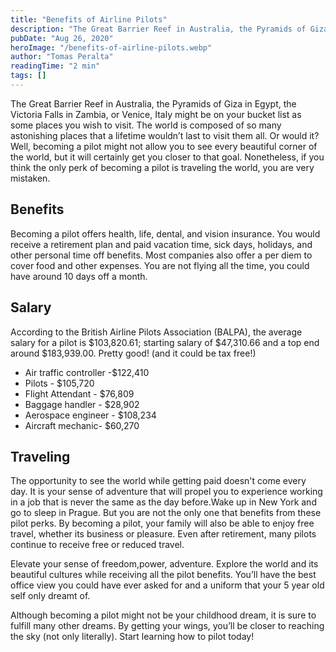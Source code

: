 ```yaml
---
title: "Benefits of Airline Pilots"
description: "The Great Barrier Reef in Australia, the Pyramids of Giza in Egypt,  the Victoria Falls in  Zambia, or Venice, Italy might be on your bucket list as some places you wish to visit. The world is composed of so many astonishing places that a lifetime wouldn’t last to visit them all. Or would it? Well, becoming a pilot might not allow you to see every beautiful corner of the world, but it will certainly get you closer to that goal. Nonetheless, if you think the only perk of becoming a pilot is traveling the world, you are very mistaken."
pubDate: "Aug 26, 2020"
heroImage: "/benefits-of-airline-pilots.webp"
author: "Tomas Peralta"
readingTime: "2 min"
tags: []
---
```


The Great Barrier Reef in Australia, the Pyramids of Giza in Egypt, the Victoria Falls in Zambia, or Venice, Italy might be on your bucket list as some places you wish to visit. The world is composed of so many astonishing places that a lifetime wouldn’t last to visit them all. Or would it? Well, becoming a pilot might not allow you to see every beautiful corner of the world, but it will certainly get you closer to that goal. Nonetheless, if you think the only perk of becoming a pilot is traveling the world, you are very mistaken.

## Benefits

Becoming a pilot offers health, life, dental, and vision insurance. You would receive a retirement plan and paid vacation time, sick days, holidays, and other personal time off benefits. Most companies also offer a per diem to cover food and other expenses. You are not flying all the time, you could have around 10 days off a month.

## Salary

According to the British Airline Pilots Association (BALPA), the average salary for a pilot is $103,820.61; starting salary of $47,310.66 and a top end around $183,939.00. Pretty good! (and it could be tax free!)

- Air traffic controller -$122,410
- Pilots - $105,720
- Flight Attendant - $76,809
- Baggage handler - $28,902
- Aerospace engineer - $108,234
- Aircraft mechanic- $60,270

## Traveling

The opportunity to see the world while getting paid doesn't come every day. It is your sense of adventure that will propel you to experience working in a job that is never the same as the day before.Wake up in New York and go to sleep in Prague. But you are not the only one that benefits from these pilot perks. By becoming a pilot, your family will also be able to enjoy free travel, whether its business or pleasure. Even after retirement, many pilots continue to receive free or reduced travel.

Elevate your sense of freedom,power, adventure. Explore the world and its beautiful cultures while receiving all the pilot benefits. You’ll have the best office view you could have ever asked for and a uniform that your 5 year old self only dreamt of.

Although becoming a pilot might not be your childhood dream, it is sure to fulfill many other dreams. By getting your wings, you’ll be closer to reaching the sky (not only literally). Start learning how to pilot today!
